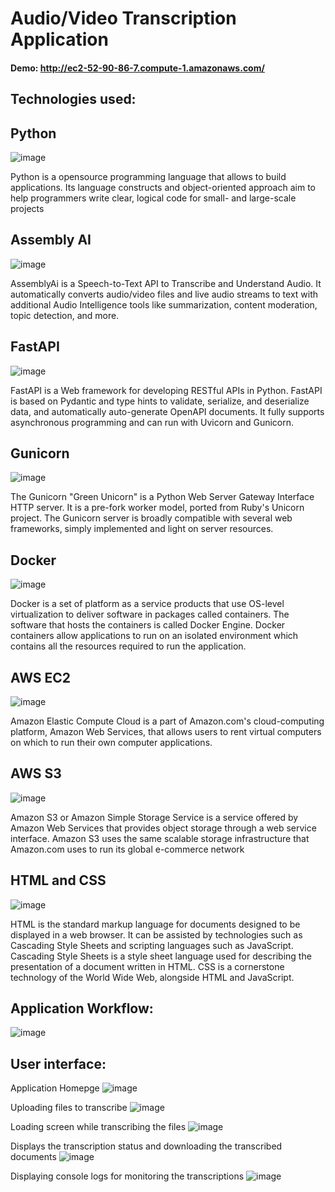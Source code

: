 
# Audio/Video Transcription Application

#### Demo: http://ec2-52-90-86-7.compute-1.amazonaws.com/

## Technologies used: 
## Python
 ![image](https://user-images.githubusercontent.com/98326079/158756888-e97b6821-ed24-48df-83ea-d2a3f873bfa1.png)

Python is a opensource programming language that allows to build applications. Its language constructs and object-oriented approach aim to help programmers write clear, logical code for small- and large-scale projects

## Assembly AI
 ![image](https://user-images.githubusercontent.com/98326079/158756907-a2e32446-d7eb-475b-b755-7c9313178f10.png)

AssemblyAi is a Speech-to-Text API to Transcribe and Understand Audio. It automatically converts audio/video files and live audio streams to text with additional Audio Intelligence tools like summarization, content moderation, topic detection, and more.

## FastAPI
 ![image](https://user-images.githubusercontent.com/98326079/158756929-49ac2ff2-6a81-42d2-a705-e4ffdb6ed34f.png)

FastAPI is a Web framework for developing RESTful APIs in Python. FastAPI is based on Pydantic and type hints to validate, serialize, and deserialize data, and automatically auto-generate OpenAPI documents. It fully supports asynchronous programming and can run with Uvicorn and Gunicorn.

## Gunicorn
 ![image](https://user-images.githubusercontent.com/98326079/158756949-c0f2a5ce-40f4-4e88-8820-90a6e119f641.png)

The Gunicorn "Green Unicorn" is a Python Web Server Gateway Interface HTTP server. It is a pre-fork worker model, ported from Ruby's Unicorn project. The Gunicorn server is broadly compatible with several web frameworks, simply implemented and light on server resources.

## Docker
 ![image](https://user-images.githubusercontent.com/98326079/158756971-d5e31dcd-a87b-4dcc-ad07-b76788b3e2e9.png)

Docker is a set of platform as a service products that use OS-level virtualization to deliver software in packages called containers. The software that hosts the containers is called Docker Engine. Docker containers allow applications to run on an isolated environment which contains all the resources required to run the application.

## AWS EC2 
 ![image](https://user-images.githubusercontent.com/98326079/158756992-ce3a1d4e-7b4b-4bb9-a5e0-db86944843fb.png)

Amazon Elastic Compute Cloud is a part of Amazon.com's cloud-computing platform, Amazon Web Services, that allows users to rent virtual computers on which to run their own computer applications.

## AWS S3
 ![image](https://user-images.githubusercontent.com/98326079/158757021-51ff2fa2-a07b-4ecf-b16a-f2dbb6f49ac7.png)

Amazon S3 or Amazon Simple Storage Service is a service offered by Amazon Web Services that provides object storage through a web service interface. Amazon S3 uses the same scalable storage infrastructure that Amazon.com uses to run its global e-commerce network

## HTML and CSS
 ![image](https://user-images.githubusercontent.com/98326079/158757058-140cd422-ffca-46b2-a0e3-565a8fb5c65b.png)

HTML is the standard markup language for documents designed to be displayed in a web browser. It can be assisted by technologies such as Cascading Style Sheets and scripting languages such as JavaScript. Cascading Style Sheets is a style sheet language used for describing the presentation of a document written in HTML. CSS is a cornerstone technology of the World Wide Web, alongside HTML and JavaScript. 


## Application Workflow:
![image](https://user-images.githubusercontent.com/98326079/158759009-1456acac-8850-4748-a24e-8c26de69f863.png)

## User interface:
Application Homepge
  ![image](https://user-images.githubusercontent.com/98326079/158756745-9a14a189-dd93-4e8c-a4f3-4ca7c3759eb5.png)

Uploading files to transcribe
 ![image](https://user-images.githubusercontent.com/98326079/158756782-02ff893e-6356-4049-a166-db02ce8bfe0e.png)

Loading screen while transcribing the files
![image](https://user-images.githubusercontent.com/98326079/158756816-81bd3c54-ca46-4373-ae81-a62672777215.png)

 
Displays the transcription status and downloading the transcribed documents
 ![image](https://user-images.githubusercontent.com/98326079/158756839-7506b66f-4afb-414d-85e0-02a50c9128bc.png)

Displaying console logs for monitoring the transcriptions
 ![image](https://user-images.githubusercontent.com/98326079/158756861-4d5cbb3d-4d5e-471b-919d-0b27827a26c1.png)


